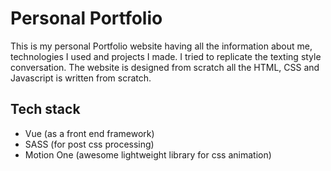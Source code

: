 # Personal Portfolio

This is my personal Portfolio website having all the information about me, technologies I used and projects I made. I tried to replicate the texting style conversation.
The website is designed from scratch all the HTML, CSS and Javascript is written from scratch.

## Tech stack

- Vue (as a front end framework)
- SASS (for post css processing)
- Motion One (awesome lightweight library for css animation)
